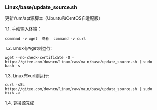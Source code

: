 ### Linux/base/update_source.sh
更新Yum/apt源脚本（Ubuntu和CentOS自适配版）

1.1. 手动输入终端：  
```
command -v wget  或者  command -v curl 
```
1.2. Linux有wget则运行:  
```
wget --no-check-certificate -O - https://gitee.com/downcn/linux/raw/main/base/update_source.sh | sudo bash -s
```
1.3.  Linux有curl则运行:   
```
curl -sSL https://gitee.com/downcn/linux/raw/main/base/update_source.sh | sudo bash -s
```
1.4.  更换源完成

